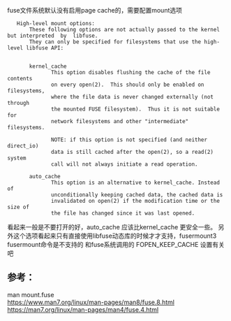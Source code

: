 fuse文件系统默认没有启用page cache的，需要配置mount选项
```text
   High-level mount options:
       These following options are not actually passed to the kernel but interpreted  by  libfuse.
       They can only be specified for filesystems that use the high-level libfuse API:


       kernel_cache
              This option disables flushing the cache of the file contents
              on every open(2).  This should only be enabled on filesystems,
              where the file data is never changed externally (not through
              the mounted FUSE filesystem).  Thus it is not suitable for
              network filesystems and other "intermediate" filesystems.

              NOTE: if this option is not specified (and neither direct_io)
              data is still cached after the open(2), so a read(2) system
              call will not always initiate a read operation.

       auto_cache
              This option is an alternative to kernel_cache. Instead of
              unconditionally keeping cached data, the cached data is
              invalidated on open(2) if the modification time or the size of
              the file has changed since it was last opened.
```

看起来一般是不要打开的好，auto_cache 应该比kernel_cache 更安全一些。
另外这个选项看起来只有直接使用libfuse动态库的时候才才支持，fusermount3 fusermount命令是不支持的
和fuse系统调用的 FOPEN_KEEP_CACHE 设置有关吧


参考：
-----
man mount.fuse   
https://www.man7.org/linux/man-pages/man8/fuse.8.html    
https://man7.org/linux/man-pages/man4/fuse.4.html   

